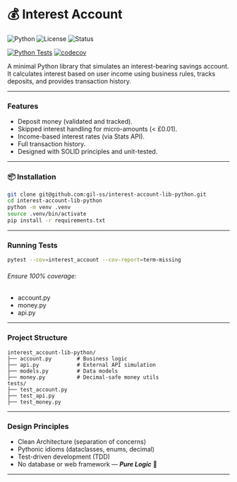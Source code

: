 # 💰 Interest Account

![Python](https://img.shields.io/badge/Python-3.11%2B-blue)
![License](https://img.shields.io/badge/License-MIT-green)
![Status](https://img.shields.io/badge/Status-Learning%20Project-yellow)

[![Python Tests](https://github.com/gil-ss/interest-account-lib-python/actions/workflows/python-tests.yml/badge.svg)](https://github.com/gil-ss/interest-account-lib-python/actions/workflows/python-tests.yml)
[![codecov](https://codecov.io/gh/gil-ss/interest-account-lib-python/branch/main/graph/badge.svg)](https://codecov.io/gh/gil-ss/interest-account-lib-python)

A minimal Python library that simulates an interest-bearing savings account.  
It calculates interest based on user income using business rules, tracks deposits, and provides transaction history.

---

### Features

- Deposit money (validated and tracked).
- Skipped interest handling for micro-amounts (< £0.01).
- Income-based interest rates (via Stats API).
- Full transaction history.
- Designed with SOLID principles and unit-tested.

---

### 📦 Installation

```bash
git clone git@github.com:gil-ss/interest-account-lib-python.git
cd interest-account-lib-python
python -m venv .venv
source .venv/bin/activate
pip install -r requirements.txt
```

---

### Running Tests

```bash
pytest --cov=interest_account --cov-report=term-missing
```
###### Ensure 100% coverage:
 - account.py
 - money.py
 - api.py

---

### Project Structure

```
interest_account-lib-python/
├── account.py        # Business logic
├── api.py            # External API simulation
├── models.py         # Data models
├── money.py          # Decimal-safe money utils
tests/
├── test_account.py
├── test_api.py
├── test_money.py

```

---

### Design Principles

- Clean Architecture (separation of concerns)
- Pythonic idioms (dataclasses, enums, decimal)
- Test-driven development (TDD)
- No database or web framework — **_Pure Logic_** 🧠

---